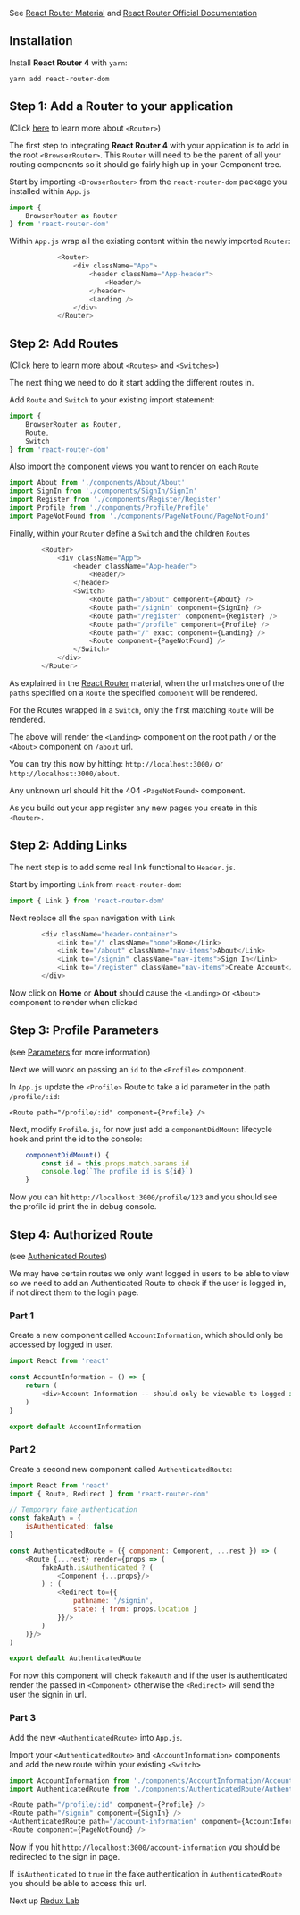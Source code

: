 See [React Router Material](../../material/4_routing/readme.md) and [React Router Official Documentation](https://reacttraining.com/react-router/)

## Installation

Install **React Router 4** with `yarn`:

`yarn add react-router-dom`


## Step 1: Add a Router to your application

(Click [here](../../material/4_routing/readme.md) to learn more about `<Router>`)

The first step to integrating **React Router 4** with your application is to add in the root `<BrowserRouter>`.
This `Router` will need to be the parent of all your routing components so it should go fairly high up in your Component tree.

Start by importing `<BrowserRouter>` from the `react-router-dom` package you installed within `App.js`

```javascript 1.8
import {
    BrowserRouter as Router
} from 'react-router-dom'
```

Within `App.js` wrap all the existing content within the newly imported `Router`:



```javascript 1.8
            <Router>
                <div className="App">
                    <header className="App-header">
                        <Header/>
                    </header>
                    <Landing />
                </div>
            </Router>
```

## Step 2: Add Routes

(Click [here](../../material/4_routing/1_react_router_basics/readme.md) to learn more about `<Routes>` and `<Switches>`)

The next thing we need to do it start adding the different routes in.

Add `Route` and `Switch` to your existing import statement:

```javascript 1.8
import {
    BrowserRouter as Router,
    Route,
    Switch
} from 'react-router-dom'
```

Also import the component views you want to render on each `Route`

```javascript 1.8
import About from './components/About/About'
import SignIn from './components/SignIn/SignIn'
import Register from './components/Register/Register'
import Profile from './components/Profile/Profile'
import PageNotFound from './components/PageNotFound/PageNotFound'
```


Finally, within your `Router` define a `Switch` and the children `Routes`

```javascript 1.8
        <Router>
            <div className="App">
                <header className="App-header">
                    <Header/>
                </header>
                <Switch>
                    <Route path="/about" component={About} />
                    <Route path="/signin" component={SignIn} />
                    <Route path="/register" component={Register} />
                    <Route path="/profile" component={Profile} />
                    <Route path="/" exact component={Landing} />
                    <Route component={PageNotFound} />
                </Switch>
            </div>
        </Router>
```

As explained in the [React Router](../../material/4_routing/1_react_router_basics/readme.md) material, when the url matches one of
the `paths` specified on a `Route` the specified `component` will be rendered.

For the Routes wrapped in a `Switch`, only the first matching `Route` will be rendered.

The above will render the `<Landing>` component on the root path `/` or the `<About>` component on `/about` url.

You can try this now by hitting: `http://localhost:3000/` or `http://localhost:3000/about`.

Any unknown url should hit the 404 `<PageNotFound>` component.


As you build out your app register any new pages you create in this `<Router>`.


## Step 2: Adding Links

The next step is to add some real link functional to `Header.js`.

Start by importing `Link` from `react-router-dom`:

```javascript 1.8
import { Link } from 'react-router-dom'
```

Next replace all the `span` navigation with `Link` 

```javascript 1.8
        <div className="header-container">
            <Link to="/" className="home">Home</Link>
            <Link to="/about" className="nav-items">About</Link>
            <Link to="/signin" className="nav-items">Sign In</Link>
            <Link to="/register" className="nav-items">Create Account</Link>
        </div>
```

Now click on **Home** or **About** should cause the `<Landing>` or `<About>` component to render when clicked


## Step 3: Profile Parameters

(see [Parameters](../../material/4_routing/2_parameters/readme.md) for more information)

Next we will work on passing an `id` to the `<Profile>` component.

In `App.js` update the `<Profile>` Route to take a id parameter in the path `/profile/:id`:

`<Route path="/profile/:id" component={Profile} />`

Next, modify `Profile.js`, for now just add a `componentDidMount` lifecycle hook and print the id to the console:

```javascript 1.8
    componentDidMount() {
        const id = this.props.match.params.id
        console.log(`The profile id is ${id}`)
    }
```

Now you can hit `http://localhost:3000/profile/123` and you should see the profile id print the in debug console.

## Step 4: Authorized Route

(see [Authenicated Routes](../../material/4_routing/3_authenticated_routes/readme.md))

We may have certain routes we only want logged in users to be able to view so we need to add an Authenticated Route to
check if the user is logged in, if not direct them to the login page.

### Part 1

Create a new component called `AccountInformation`, which should only be accessed by logged in user.


```javascript 1.8
import React from 'react'

const AccountInformation = () => {
    return (
        <div>Account Information -- should only be viewable to logged in users</div>
    )
}

export default AccountInformation
```

### Part 2

Create a second new component called `AuthenticatedRoute`:

```javascript 1.8
import React from 'react'
import { Route, Redirect } from 'react-router-dom'

// Temporary fake authentication
const fakeAuth = {
    isAuthenticated: false
}

const AuthenticatedRoute = ({ component: Component, ...rest }) => (
    <Route {...rest} render={props => (
        fakeAuth.isAuthenticated ? (
            <Component {...props}/>
        ) : (
            <Redirect to={{
                pathname: '/signin',
                state: { from: props.location }
            }}/>
        )
    )}/>
)

export default AuthenticatedRoute
```

For now this component will check `fakeAuth` and if the user is authenticated render the passed in `<Component>` otherwise the `<Redirect>`
will send the user the signin in url.

### Part 3

Add the new `<AuthenticatedRoute>` into `App.js`.

Import your `<AuthenticatedRoute>` and `<AccountInformation>` components and add the new route within your existing `<Switch`>

```javascript 1.8
import AccountInformation from './components/AccountInformation/AccountInformation'
import AuthenticatedRoute from './components/AuthenticatedRoute/AuthenticatedRoute'
```

```javascript 1.8
<Route path="/profile/:id" component={Profile} />
<Route path="/signin" component={SignIn} />
<AuthenticatedRoute path="/account-information" component={AccountInformation} />
<Route component={PageNotFound} />
```

Now if you hit `http://localhost:3000/account-information` you should be redirected
to the sign in page.

 If `isAuthenticated` to `true` in the fake authentication in `AuthenticatedRoute` you should
 be able to access this url.


 Next up [Redux Lab](../2_redux/readme.md)
